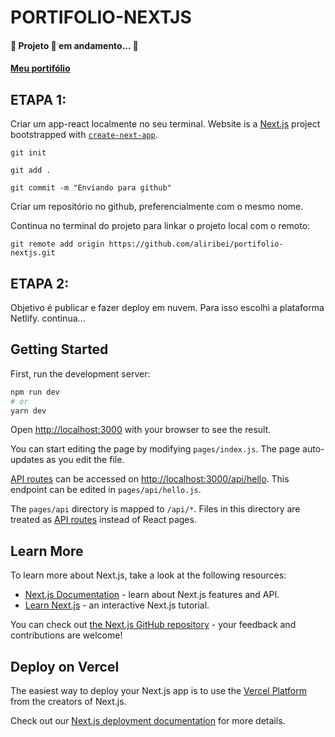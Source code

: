 # PORTIFOLIO-NEXTJS

<h4 align="left"> 
	🚧  Projeto 🚀 em andamento...  🚧
</h4>
<h4> 
	<a href="https://dev-aliribeiro.netlify.app/" target="_blank">Meu portifólio</a>
</h4>

## ETAPA 1: 

Criar um app-react localmente no seu terminal. 
Website is a [Next.js](https://nextjs.org/) project bootstrapped with [`create-next-app`](https://github.com/vercel/next.js/tree/canary/packages/create-next-app).
<p><code>git init</code></p>
<p><code>git add .</code></p>
<p><code>git commit -m "Enviando para github"</code></p>

Criar um repositório no github, preferencialmente com o mesmo nome.

Continua no terminal do projeto para linkar o projeto local com o remoto: 
<p><code>git remote add origin https://github.com/aliribei/portifolio-nextjs.git</code></p>

## ETAPA 2: 
Objetivo é publicar e fazer deploy em nuvem. Para isso escolhi a plataforma Netlify.
continua...

## Getting Started

First, run the development server:

```bash
npm run dev
# or
yarn dev
```

Open [http://localhost:3000](http://localhost:3000) with your browser to see the result.

You can start editing the page by modifying `pages/index.js`. The page auto-updates as you edit the file.

[API routes](https://nextjs.org/docs/api-routes/introduction) can be accessed on [http://localhost:3000/api/hello](http://localhost:3000/api/hello). This endpoint can be edited in `pages/api/hello.js`.

The `pages/api` directory is mapped to `/api/*`. Files in this directory are treated as [API routes](https://nextjs.org/docs/api-routes/introduction) instead of React pages.


## Learn More

To learn more about Next.js, take a look at the following resources:

- [Next.js Documentation](https://nextjs.org/docs) - learn about Next.js features and API.
- [Learn Next.js](https://nextjs.org/learn) - an interactive Next.js tutorial.

You can check out [the Next.js GitHub repository](https://github.com/vercel/next.js/) - your feedback and contributions are welcome!

## Deploy on Vercel

The easiest way to deploy your Next.js app is to use the [Vercel Platform](https://vercel.com/new?utm_medium=default-template&filter=next.js&utm_source=create-next-app&utm_campaign=create-next-app-readme) from the creators of Next.js.

Check out our [Next.js deployment documentation](https://nextjs.org/docs/deployment) for more details.
